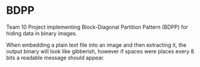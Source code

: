 # BDPP
Team 10
Project implementing Block-Diagonal Partition Pattern (BDPP) for hiding data in binary images.

When embedding a plain text file into an image and then extracting it, the output binary will 
look like gibberish, however if spaces were places every 8 bits a readable message should 
appear.

